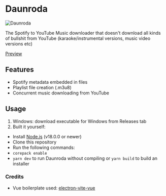 # Daunroda

![Daunroda](https://i.imgur.com/F3H2vci.png)

The Spotify to YouTube Music downloader that doesn't download all kinds of
bullshit from YouTube (karaoke/instrumental versions, music video versions etc)

[Preview](https://youtu.be/wE3au2PUj10)

## Features

- Spotify metadata embedded in files
- Playlist file creation (.m3u8)
- Concurrent music downloading from YouTube

## Usage

1. Windows: download executable for Windows from Releases tab 
1. Built it yourself: 
* Install [Node.js](https://nodejs.org/) (v18.0.0 or newer) 
* Clone this repository
* Run the following commands:
* `corepack enable`
* `yarn dev` to run Daunroda without compiling or `yarn build` to build an installer

### Credits 
- Vue boilerplate used: [electron-vite-vue](https://github.com/electron-vite/electron-vite-vue)